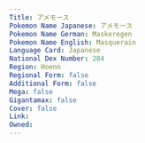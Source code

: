 ```yaml
---
﻿Title: アメモース
Pokemon Name Japanese: アメモース
Pokemon Name German: Maskeregen
Pokemon Name English: Masquerain
Language Card: Japanese
National Dex Number: 284
Region: Hoenn
Regional Form: false
Additional Form: false
Mega: false
Gigantamax: false
Cover: false
Link: 
Owned: 
---
```

